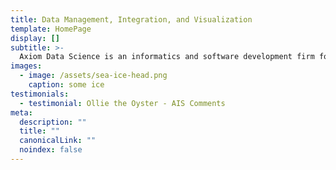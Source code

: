 ```yaml
---
title: Data Management, Integration, and Visualization
template: HomePage
display: []
subtitle: >-
  Axiom Data Science is an informatics and software development firm focused on developing scalable solutions which can be leveraged across a variety of users, clients and institutions in order to make the best tools for data management, integration, and visualization. We support a variety of federal, private, academic and non-governmental organizations managing and conducting research in the ecological, geological and ocean sciences.
images:
  - image: /assets/sea-ice-head.png
    caption: some ice
testimonials:
  - testimonial: Ollie the Oyster - AIS Comments
meta:
  description: ""
  title: ""
  canonicalLink: ""
  noindex: false
---
```

